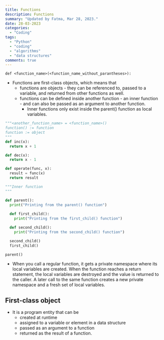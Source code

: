 ```yaml
---
title: Functions
description: Functions
summary: "Updated by Fatma, Mar 28, 2023."
date: 28-03-2023
categories:
  - "Coding"
tags:
  - "Python"
  - "coding"
  - "algorithms"
  - "data structures"
comments: true
---
```

`def <function_name>(<function_name_without_parantheses>):`

- Functions are first-class objects, which means that
  - functions are objects - they can be referenced to, passed to a variable, and returned from other functions as well.
  - functions can be defined inside another function - an inner function - and can also be passed as an argument to another function.
    - Inner functions only exist inside the parent() function as local variables.

```python
"""<another_function_name> = <function_name>()
function() := function
function := object
"""
def inc(x):
  return x + 1

def dec(x):
  return x - 1

def operate(func, x):
  result = func(x)
  return result
```

```python
"""Inner function
"""

def parent():
  print("Printing from the parent() function")
  
  def first_child():
    print("Printing from the first_child() function")

  def second_child():
    print("Printing from the second_child() function")

  second_child()
  first_child()

parent()
```

- When you call a regular function, it gets a private namespace where its local variables are created. When the function reaches a return statement, the local variables are destroyed and the value is returned to the caller. A later call to the same function creates a new private namespace and a fresh set of local variables.

## First-class object

- It is a program entity that can be
  - created at runtime
  - assigned to a variable or element in a data structure
  - passed as an argument to a function
  - returned as the result of a function.
